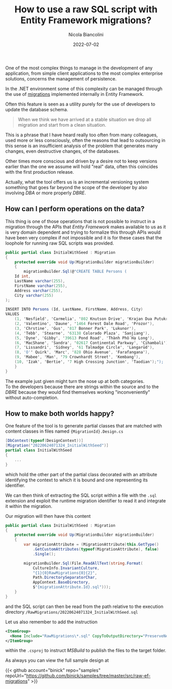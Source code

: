 ﻿---
title: How to use a raw SQL script with Entity Framework migrations?
date: 2022-07-02
author: Nicola Biancolini
description: |
  We often use Entity Framework migrations as a mere development tool to update our database. In reality it is a very powerful tool that can even bring two company silos into communication.
keywords: 
  - entity framework
  - database versioning
  - migration
  - dbre
tags:
  - devops
aliases:
  - /2022/07/02/how-to-use-raw-sql-script-with-ef-migrations/
draft: false
cover:
  image: cover.jpg
  alt: Shelf storage devices labeled "Storage Engineer"
  relative: true
  caption: "[Photo by Brett Sayles](https://www.pexels.com/photo/set-of-modern-cables-and-connectors-on-shelf-4330788/)"
---

One of the most complex things to manage in the development of any application, from simple client applications to the most complex enterprise solutions, concerns the management of persistence.

In the .NET environment some of this complexity can be managed through the use of [migrations](https://docs.microsoft.com/ef/core/managing-schemas/) implemented internally in Entity Framework.

Often this feature is seen as a utility purely for the use of developers to update the database schema.

> When we think we have arrived at a stable situation we drop all migration and start from a clean situation.

This is a phrase that I have heard really too often from many colleagues, used more or less consciously, often the reasons that lead to outsourcing in this sense is an insufficient analysis of the problem that generates many changes, even destructive changes, of the databases.

Other times more conscious and driven by a desire not to keep versions earlier than the one we assume will hold "real" data, often this coincides with the first production release.

Actually, what the tool offers us is an incremental versioning system something that goes far beyond the scope of the developer by also involving *DBA* or more properly *DBRE*.

## How can I perform operations on the data?

This thing is one of those operations that is not possible to instruct in a migration through the APIs that *Entity Framework* makes available to us as it is very domain dependent and trying to formalize this through APIs would have been very complex if not impossible and it is for these cases that the loophole for running raw SQL scripts was provided.

``` cs
public partial class InitialWithSeed : Migration
{
    protected override void Up(MigrationBuilder migrationBuilder)
    {
        migrationBuilder.Sql(@"CREATE TABLE Persons (
    Id int,
    LastName varchar(255),
    FirstName varchar(255),
    Address varchar(255),
    City varchar(255)
);

INSERT INTO Persons (Id, LastName, FirstName, Address, City)
VALUES 
    (1, 'Nesfield', 'Carmelia', '802 Knutson Drive', 'Krajan Dua Putukrejo'),
    (2, 'Valentino', 'Daune', '1464 Forest Dale Road', 'Prozor'),
    (3, 'Chrstine', 'Gus', '817 Bonner Park', 'Lukunor'),
    (4, 'Tebb', 'Stearne', '63138 Colorado Plaza', 'Sanjiang'),
    (5, 'Dyne', 'Gibby', '39613 Pond Road', 'Thành Phố Hạ Long'),
    (6, 'MacShane', 'Sandra', '02617 Continental Parkway', 'Cihambali'),
    (7, 'Lissandri', 'Sidney', '61 Talmadge Circle', 'Langarūd'),
    (8, 'O'' Quirk', 'Marc', '828 Ohio Avenue', 'Farafangana'),
    (9, 'Mabee', 'Man', '79 Crownhardt Street', 'Kembang'),
    (10, 'Izak', 'Bertie', '7 High Crossing Junction', 'Taodian');");
    }
}
```

The example just given might turn the nose up at both categories.  
To the developers because there are strings within the source and to the *DBRE* because they would find themselves working "inconveniently" without auto-completion.

## How to make both worlds happy?

One feature of the tool is to generate partial classes that are matched with content classes in files named `{MigrationId}.Design.cs`

``` cs
[DbContext(typeof(DesignContext))]
[Migration("20220624071324_InitialWithSeed")]
partial class InitialWithSeed
{
    ...
}
```

which hold the other part of the partial class decorated with an attribute identifying the context to which it is bound and one representing its identifier.

We can then think of extracting the SQL script within a file with the `.sql` extension and exploit the runtime migration identifier to read it and integrate it within the migration.

Our migration will then have this content

``` cs
public partial class InitialWithSeed : Migration
{
    protected override void Up(MigrationBuilder migrationBuilder)
    {
        var migrationAttribute = (MigrationAttribute)this.GetType()
            .GetCustomAttributes(typeof(MigrationAttribute), false)
            .Single();

        migrationBuilder.Sql(File.ReadAllText(string.Format(
            CultureInfo.InvariantCulture,
            "{1}{0}RawMigrations{0}{2}",
            Path.DirectorySeparatorChar,
            AppContext.BaseDirectory,
            $"{migrationAttribute.Id}.sql")));
    }
}
```

and the SQL script can then be read from the path relative to the execution directory `/RawMigrations/20220624071324_InitialWithSeed.sql`

Let us also remember to add the instruction

``` xml
<ItemGroup>
  <None Include="RawMigrations\*.sql" CopyToOutputDirectory="PreserveNewest" />
</ItemGroup>
```

within the `.csproj` to instruct *MSBuild* to publish the files to the target folder.

As always you can view the full sample design at

{{< github account="binick" repo="samples" repoUrl="https://github.com/binick/samples/tree/master/src/raw-ef-migrations" >}}
